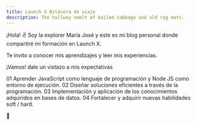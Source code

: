 ```yaml
---
title: Launch X Bitácora de viaje
description: The hallway smelt of boiled cabbage and old rag mats.
---
```


¡Hola! ✌️  Soy la explorer María José y este es mi blog personal donde compartiré mi formación en Launch X.

Te invito a conocer mis aprendizajes y leer mis experiencias.

¡Vamos! dale un vistazo a mis expectativas

01 Aprender JavaScript como lenguaje de programación y  Node JS como entorno de ejecución.
02 Diseñar soluciones eficientes a través de la programación. 
03 Implementación y aplicación de los conocimientos adquiridos en bases de datos.
04 Fortalecer y adquirir nuevas habilidades soft / hard.

🚀
